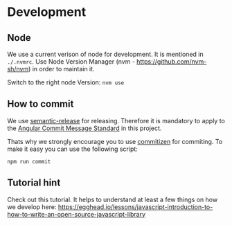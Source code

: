 Development
============

Node
-----
We use a current verison of node for development. It is mentioned in `./.nvmrc`.
Use Node Version Manager (nvm - https://github.com/nvm-sh/nvm) in order to maintain it.

Switch to the right node Version:
`nvm use`

How to commit
--------------
We use [semantic-release](https://github.com/semantic-release/semantic-release) for releasing. Therefore it is mandatory to apply to the [Angular Commit Message Standard](https://github.com/angular/angular.js/blob/master/DEVELOPERS.md#-git-commit-guidelines) in this project.

Thats why we strongly encourage you to use [commitizen](https://github.com/commitizen/cz-cli) for commiting. To make it easy you can use the following script:

`npm run commit`


Tutorial hint
--------------
Check out this tutorial. It helps to understand at least a few things on how we develop here: https://egghead.io/lessons/javascript-introduction-to-how-to-write-an-open-source-javascript-library
